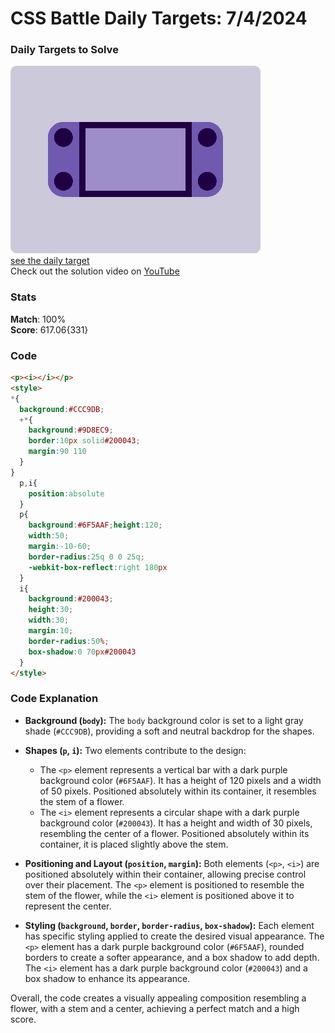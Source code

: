 # CSS Battle Daily Targets: 7/4/2024

### Daily Targets to Solve

![picture of daily target](./images/07.png)  
[see the daily target](https://cssbattle.dev/play/9AFzYeKzdJTXmePjnkmx)  
Check out the solution video on [YouTube](https://www.youtube.com/watch?v=GGoQRloryhY)

### Stats

**Match**: 100%  
**Score**: 617.06{331}

### Code

```html
<p><i></i></p>
<style>
*{
  background:#CCC9DB;
  +*{
    background:#9D8EC9;
    border:10px solid#200043;
    margin:90 110
  }
}
  p,i{
    position:absolute
  }
  p{
    background:#6F5AAF;height:120;
    width:50;
    margin:-10-60;
    border-radius:25q 0 0 25q;
    -webkit-box-reflect:right 180px
  }
  i{
    background:#200043;
    height:30;
    width:30;
    margin:10;
    border-radius:50%;
    box-shadow:0 70px#200043
  }
</style>
```

### Code Explanation

- **Background (`body`):** The `body` background color is set to a light gray shade (`#CCC9DB`), providing a soft and neutral backdrop for the shapes.

- **Shapes (`p`, `i`):** Two elements contribute to the design:
  - The `<p>` element represents a vertical bar with a dark purple background color (`#6F5AAF`). It has a height of 120 pixels and a width of 50 pixels. Positioned absolutely within its container, it resembles the stem of a flower.
  - The `<i>` element represents a circular shape with a dark purple background color (`#200043`). It has a height and width of 30 pixels, resembling the center of a flower. Positioned absolutely within its container, it is placed slightly above the stem.

- **Positioning and Layout (`position`, `margin`):** Both elements (`<p>`, `<i>`) are positioned absolutely within their container, allowing precise control over their placement. The `<p>` element is positioned to resemble the stem of the flower, while the `<i>` element is positioned above it to represent the center.

- **Styling (`background`, `border`, `border-radius`, `box-shadow`):** Each element has specific styling applied to create the desired visual appearance. The `<p>` element has a dark purple background color (`#6F5AAF`), rounded borders to create a softer appearance, and a box shadow to add depth. The `<i>` element has a dark purple background color (`#200043`) and a box shadow to enhance its appearance.

Overall, the code creates a visually appealing composition resembling a flower, with a stem and a center, achieving a perfect match and a high score.